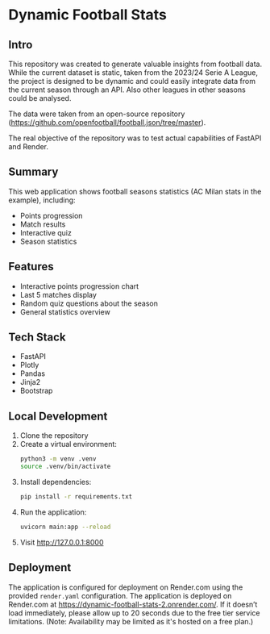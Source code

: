 # Dynamic Football Stats

## Intro

This repository was created to generate valuable insights from football data. While the current dataset is static, taken from the 2023/24 Serie A League, the project is designed to be dynamic and could easily integrate data from the current season through an API. Also other leagues in other seasons could be analysed.

The data were taken from an open-source repository (https://github.com/openfootball/football.json/tree/master).

The real objective of the repository was to test actual capabilities of FastAPI and Render.

## Summary
This web application shows football seasons statistics (AC Milan stats in the example), including:
- Points progression
- Match results
- Interactive quiz
- Season statistics

## Features
- Interactive points progression chart
- Last 5 matches display
- Random quiz questions about the season
- General statistics overview

## Tech Stack
- FastAPI
- Plotly
- Pandas
- Jinja2
- Bootstrap

## Local Development
1. Clone the repository
2. Create a virtual environment:
   ```bash
   python3 -m venv .venv
   source .venv/bin/activate
   ```
3. Install dependencies:
   ```bash
   pip install -r requirements.txt
   ```
4. Run the application:
   ```bash
   uvicorn main:app --reload
   ```
5. Visit http://127.0.0.1:8000

## Deployment
The application is configured for deployment on Render.com using the provided `render.yaml` configuration.
The application is deployed on Render.com at https://dynamic-football-stats-2.onrender.com/. If it doesn’t load immediately, please allow up to 20 seconds due to the free tier service limitations. (Note: Availability may be limited as it's hosted on a free plan.)
